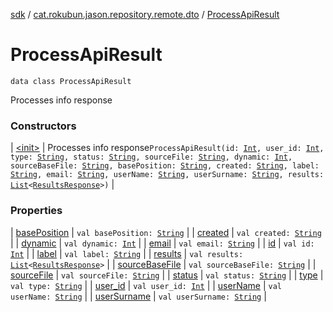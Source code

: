 [sdk](../../index.md) / [cat.rokubun.jason.repository.remote.dto](../index.md) / [ProcessApiResult](./index.md)

# ProcessApiResult

`data class ProcessApiResult`

Processes info response

### Constructors

| [&lt;init&gt;](-init-.md) | Processes info response`ProcessApiResult(id: `[`Int`](https://kotlinlang.org/api/latest/jvm/stdlib/kotlin/-int/index.html)`, user_id: `[`Int`](https://kotlinlang.org/api/latest/jvm/stdlib/kotlin/-int/index.html)`, type: `[`String`](https://kotlinlang.org/api/latest/jvm/stdlib/kotlin/-string/index.html)`, status: `[`String`](https://kotlinlang.org/api/latest/jvm/stdlib/kotlin/-string/index.html)`, sourceFile: `[`String`](https://kotlinlang.org/api/latest/jvm/stdlib/kotlin/-string/index.html)`, dynamic: `[`Int`](https://kotlinlang.org/api/latest/jvm/stdlib/kotlin/-int/index.html)`, sourceBaseFile: `[`String`](https://kotlinlang.org/api/latest/jvm/stdlib/kotlin/-string/index.html)`, basePosition: `[`String`](https://kotlinlang.org/api/latest/jvm/stdlib/kotlin/-string/index.html)`, created: `[`String`](https://kotlinlang.org/api/latest/jvm/stdlib/kotlin/-string/index.html)`, label: `[`String`](https://kotlinlang.org/api/latest/jvm/stdlib/kotlin/-string/index.html)`, email: `[`String`](https://kotlinlang.org/api/latest/jvm/stdlib/kotlin/-string/index.html)`, userName: `[`String`](https://kotlinlang.org/api/latest/jvm/stdlib/kotlin/-string/index.html)`, userSurname: `[`String`](https://kotlinlang.org/api/latest/jvm/stdlib/kotlin/-string/index.html)`, results: `[`List`](https://kotlinlang.org/api/latest/jvm/stdlib/kotlin.collections/-list/index.html)`<`[`ResultsResponse`](../-results-response/index.md)`>)` |

### Properties

| [basePosition](base-position.md) | `val basePosition: `[`String`](https://kotlinlang.org/api/latest/jvm/stdlib/kotlin/-string/index.html) |
| [created](created.md) | `val created: `[`String`](https://kotlinlang.org/api/latest/jvm/stdlib/kotlin/-string/index.html) |
| [dynamic](dynamic.md) | `val dynamic: `[`Int`](https://kotlinlang.org/api/latest/jvm/stdlib/kotlin/-int/index.html) |
| [email](email.md) | `val email: `[`String`](https://kotlinlang.org/api/latest/jvm/stdlib/kotlin/-string/index.html) |
| [id](id.md) | `val id: `[`Int`](https://kotlinlang.org/api/latest/jvm/stdlib/kotlin/-int/index.html) |
| [label](label.md) | `val label: `[`String`](https://kotlinlang.org/api/latest/jvm/stdlib/kotlin/-string/index.html) |
| [results](results.md) | `val results: `[`List`](https://kotlinlang.org/api/latest/jvm/stdlib/kotlin.collections/-list/index.html)`<`[`ResultsResponse`](../-results-response/index.md)`>` |
| [sourceBaseFile](source-base-file.md) | `val sourceBaseFile: `[`String`](https://kotlinlang.org/api/latest/jvm/stdlib/kotlin/-string/index.html) |
| [sourceFile](source-file.md) | `val sourceFile: `[`String`](https://kotlinlang.org/api/latest/jvm/stdlib/kotlin/-string/index.html) |
| [status](status.md) | `val status: `[`String`](https://kotlinlang.org/api/latest/jvm/stdlib/kotlin/-string/index.html) |
| [type](type.md) | `val type: `[`String`](https://kotlinlang.org/api/latest/jvm/stdlib/kotlin/-string/index.html) |
| [user_id](user_id.md) | `val user_id: `[`Int`](https://kotlinlang.org/api/latest/jvm/stdlib/kotlin/-int/index.html) |
| [userName](user-name.md) | `val userName: `[`String`](https://kotlinlang.org/api/latest/jvm/stdlib/kotlin/-string/index.html) |
| [userSurname](user-surname.md) | `val userSurname: `[`String`](https://kotlinlang.org/api/latest/jvm/stdlib/kotlin/-string/index.html) |

